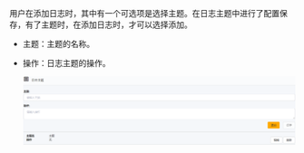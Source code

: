
用户在添加日志时，其中有一个可选项是选择主题。在日志主题中进行了配置保存，有了主题时，在添加日志时，才可以选择添加。

* 主题：主题的名称。
* 操作：日志主题的操作。

  ![web](/static/docimg/rizhizhuti.png)